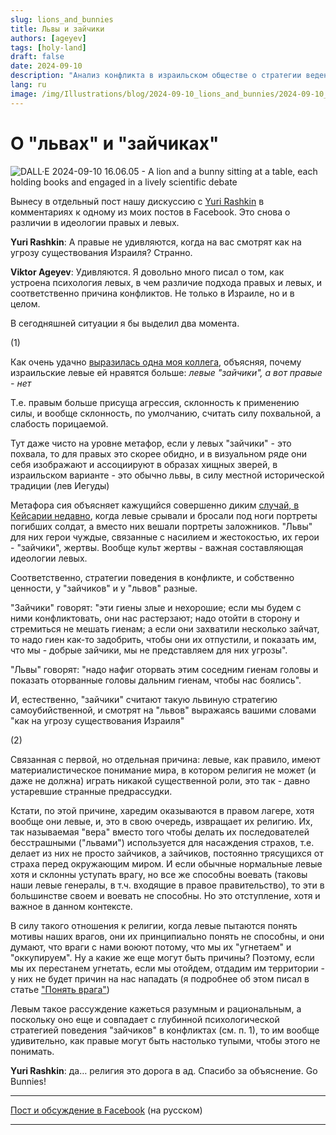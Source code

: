 ```yaml
---
slug: lions_and_bunnies
title: Львы и зайчики
authors: [ageyev]
tags: [holy-land]
draft: false
date: 2024-09-10
description: "Анализ конфликта в израильском обществе о стратегии ведения войны с врагами"
lang: ru
image: /img/Illustrations/blog/2024-09-10_lions_and_bunnies/2024-09-10_a_lion_and_a_bunny_sitting_at_a_table.jpg
---
```


# О "львах" и "зайчиках" 

![DALL·E 2024-09-10 16.06.05 - A lion and a bunny sitting at a table, each holding books and engaged in a lively scientific debate](/img/Illustrations/blog/2024-09-10_lions_and_bunnies/2024-09-10_a_lion_and_a_bunny_sitting_at_a_table.jpg)

Вынесу в отдельный пост нашу дискуссию с [Yuri Rashkin](https://www.facebook.com/rashkin) в комментариях к одному из моих постов в Facebook. Это снова о различии в идеологии правых и левых.
<!-- truncate --> 


**Yuri Rashkin**: А правые не удивляются, когда на вас смотрят как на угрозу существования Израиля? Странно.

**Viktor Ageyev**: Удивляются. Я довольно много писал о том, как устроена психология левых, в чем различие подхода правых и левых, и соответственно причина конфликтов. Не только в Израиле, но и в целом.

В сегодняшней ситуации я бы выделил два момента.

(1) 

Как очень удачно [выразилась одна моя коллега](https://www.facebook.com/watch/?v=812790770995978), объясняя, почему израильские левые ей нравятся больше: *левые "зайчики", а вот правые - нет*

Т.е. правым больше присуща агрессия, склонность к применению силы, и вообще склонность, по умолчанию, считать силу похвальной, а слабость порицаемой.

Тут даже чисто на уровне метафор, если у левых "зайчики" - это похвала, то для правых это скорее обидно, и в визуальном ряде они себя изображают и ассоциируют в образах хищных зверей, в израильском варианте - это обычно львы, в силу местной исторической традиции (лев Иегуды)

Метафора сия объясняет кажущийся совершенно диким [случай, в Кейсарии недавно](https://www.facebook.com/watch/?v=812790770995978), когда левые срывали и бросали под ноги портреты погибших солдат, а вместо них вешали портреты заложников. "Львы" для них герои чуждые, связанные с насилием и жестокостью, их герои - "зайчики", жертвы. Вообще культ жертвы - важная составляющая идеологии левых.

Соответственно, стратегии поведения в конфликте, и собственно ценности, у "зайчиков" и у "львов" разные.

"Зайчики" говорят: "эти гиены злые и нехорошие; если мы будем с ними конфликтовать, они нас растерзают; надо отойти в сторону и стремиться не мешать гиенам; а если они захватили несколько зайчат, то надо гиен как-то задобрить, чтобы они их отпустили, и показать им, что мы - добрые зайчики, мы не представляем для них угрозы".

"Львы" говорят: "надо нафиг оторвать этим соседним гиенам головы и показать оторванные головы дальним гиенам, чтобы нас боялись".

И, естественно, "зайчики" считают такую львиную стратегию самоубийственной, и смотрят на "львов" выражаясь вашими словами "как на угрозу существования Израиля"

(2) 

Связанная с первой, но отдельная причина: левые, как правило, имеют материалистическое понимание мира, в котором религия не может (и даже не должна) играть никакой существенной роли, это так - давно устаревшие странные предрассудки.

Кстати, по этой причине, харедим оказываются в правом лагере, хотя вообще они левые, и, это в свою очередь, извращает их религию. Их, так называемая "вера" вместо того чтобы делать их последователей бесстрашными ("львами") используется для насаждения страхов, т.е. делает из них не просто зайчиков, а зайчиков, постоянно трясущихся от страха перед окружающим миром. И если обычные нормальные левые хотя и склонны уступать врагу, но все же способны воевать (таковы наши левые генералы, в т.ч. входящие в правое правительство), то эти в большинстве своем и воевать не способны. Но это отступление, хотя и важное в данном контексте.

В силу такого отношения к религии, когда левые пытаются понять мотивы наших врагов, они их принципиально понять не способны, и они думают, что враги с нами воюют потому, что мы их "угнетаем" и "оккупируем". Ну а какие же еще могут быть причины? Поэтому, если мы их перестанем угнетать, если мы отойдем, отдадим им территории - у них не будет причин на нас нападать (я подробнее об этом писал в статье ["Понять врага"](https://international-law.info/ru/blog/understand-the-enemy/))

Левым такое рассуждение кажеться разумным и рациональным, а поскольку оно еще и совпадает с глубинной психологической стратегией поведения "зайчиков" в конфликтах (см. п. 1), то им вообще удивительно, как правые могут быть настолько тупыми, чтобы этого не понимать.

**Yuri Rashkin**: да… религия это дорога в ад. Спасибо за объяснение. Go Bunnies!

---

[Пост и обсуждение в Facebook](https://www.facebook.com/viktor.ageyev/posts/pfbid023kZNSLYpp9vNbMvw63wSWD82NLuDZKwJrynyt9FjUCZovveRbpY8ft7wosptydDNl) (на русском) 

--- 